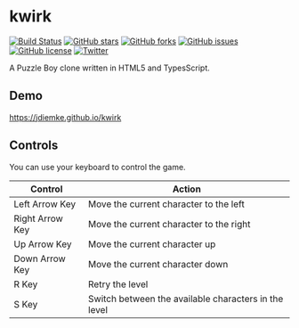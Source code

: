 # kwirk
[![Build Status](https://travis-ci.org/jdiemke/kwirk.svg?branch=master)](https://travis-ci.org/jdiemke/kwirk)
[![GitHub stars](https://img.shields.io/github/stars/jdiemke/kwirk.svg)](https://github.com/jdiemke/kwirk/stargazers)
[![GitHub forks](https://img.shields.io/github/forks/jdiemke/kwirk.svg)](https://github.com/jdiemke/kwirk/network)
[![GitHub issues](https://img.shields.io/github/issues/jdiemke/kwirk.svg)](https://github.com/jdiemke/kwirk/issues)
[![GitHub license](https://img.shields.io/github/license/jdiemke/kwirk.svg)](https://github.com/jdiemke/kwirk/blob/master/LICENSE)
[![Twitter](https://img.shields.io/twitter/url/https/github.com/jdiemke/kwirk.svg?style=social)](https://twitter.com/intent/tweet?text=Wow:&url=https%3A%2F%2Fgithub.com%2Fjdiemke%2Fkwirk)

A Puzzle Boy clone written in HTML5 and TypesScript.

## Demo
https://jdiemke.github.io/kwirk

## Controls

You can use your keyboard to control the game.

| Control         | Action                                               |
| --------------- | ---------------------------------------------------- |
| Left Arrow Key  | Move the current character to the left               |
| Right Arrow Key | Move the current character to the right              |
| Up Arrow Key    | Move the current character up                        |
| Down Arrow Key  | Move the current character down                      |
| R Key           | Retry the level                                      |
| S Key           | Switch between the available characters in the level |
